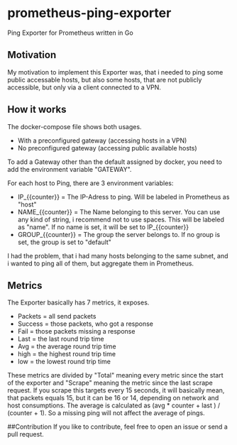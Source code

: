 # prometheus-ping-exporter
Ping Exporter for Prometheus written in Go
## Motivation
My motivation to implement this Exporter was, that i needed to ping some public accessable hosts, but also some hosts, that are not publicly accessible, but only via a client connected to a VPN.

## How it works
The docker-compose file shows both usages.
- With a preconfigured gateway (accessing hosts in a VPN)
- No preconfigured gateway (accessing public available hosts)

To add a Gateway other than the default assigned by docker, you need to add the environment variable "GATEWAY".

For each host to Ping, there are 3 environment variables:
- IP_{{counter}} = The IP-Adress to ping. Will be labeled in Prometheus as "host"
- NAME_{{counter}} = The Name belonging to this server. You can use any kind of string, i recommend not to use spaces. This will be labeled as "name". If no name is set, it will be set to IP_{{counter}}
- GROUP_{{counter}} = The group the server belongs to. If no group is set, the group is set to "default"

I had the problem, that i had many hosts belonging to the same subnet, and i wanted to ping all of them, but aggregate them in Prometheus.

## Metrics
The Exporter basically has 7 metrics, it exposes.
- Packets = all send packets
- Success = those packets, who got a response
- Fail = those packets missing a response
- Last = the last round trip time 
- Avg = the average round trip time
- high = the highest round trip time
- low = the lowest round trip time

These metrics are divided by "Total" meaning every metric since the start of the exporter and "Scrape" meaning the metric since the last scrape request.
If you scrape this targets every 15 seconds, it will basically mean, that packets equals 15, but it can be 16 or 14, depending on network and host consumptions.
The average is calculated as (avg * counter + last ) / (counter + 1). So a missing ping will not affect the average of pings.

##Contribution
If you like to contribute, feel free to open an issue or send a pull request.
